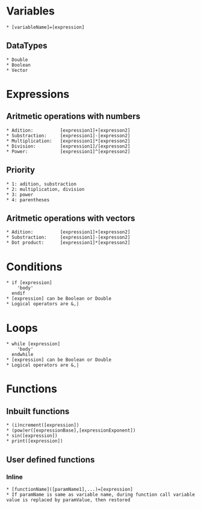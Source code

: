 # Variables
	* [variableName]=[expression]
## DataTypes
	* Double
	* Boolean
	* Vector

# Expressions
## Aritmetic operations with numbers
	* Adition:			[expression1]+[expresson2]
	* Substraction:		[expression1]-[expresson2]
	* Multiplication:	[expression1]*[expresson2]
	* Division:			[expression1]/[expresson2]
	* Power:			[expression1]^[expresson2]
## Priority
	* 1: adition, substraction
	* 2: multiplication, division
	* 3: power
	* 4: parentheses
## Aritmetic operations with vectors
	* Adition:			[expression1]+[expresson2]
	* Substraction:		[expression1]-[expresson2]
	* Dot product:		[expression1]*[expresson2]

# Conditions
	* if [expression]
		'body'
	  endif
	* [expression] can be Boolean or Double
	* Logical operators are &,| 

# Loops
	* while [expression]
		'body'
	  endwhile
	* [expression] can be Boolean or Double
	* Logical operators are &,| 

# Functions
## Inbuilt functions
	* (i)ncrement([expression])
	* (pow)er([expressionBase],[expressionExponent])
	* sin([expression])
	* print([expression])
## User defined functions
### Inline
	* [functionName]([paramName1],...)=[expression]
	* If paramName is same as variable name, during function call variable value is replaced by paramValue, then restored

